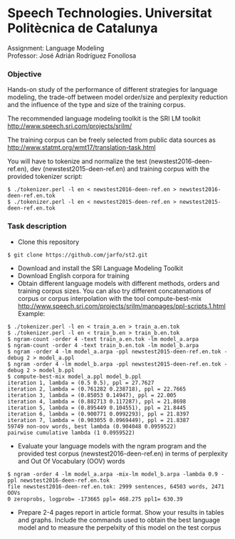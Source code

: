 # Speech Technologies. Universitat Politècnica de Catalunya

Assignment: Language Modeling  
Professor: José Adrián Rodríguez Fonollosa

### Objective
Hands-on study of the performance of different strategies for language modeling, the trade-off between model order/size and perplexity reduction and the influence of the type and size of the training corpus.

The recommended language modeling toolkit is the SRI LM toolkit
http://www.speech.sri.com/projects/srilm/

The training corpus can be freely selected from public data sources as http://www.statmt.org/wmt17/translation-task.html

You will have to tokenize and normalize the test (newstest2016-deen-ref.en), dev (newstest2015-deen-ref.en) and training corpus with the provided tokenizer script:
```
$ ./tokenizer.perl -l en < newstest2016-deen-ref.en > newstest2016-deen-ref.en.tok
$ ./tokenizer.perl -l en < newstest2015-deen-ref.en > newstest2015-deen-ref.en.tok
```
### Task description

- Clone this repository
```
$ git clone https://github.com/jarfo/st2.git
```
- Download and install the SRI Language Modeling Toolkit
- Download English corpora for training
- Obtain different language models with different methods, orders and training corpus sizes. You can also try different concatenations of corpus or corpus interpolation with the tool compute-best-mix http://www.speech.sri.com/projects/srilm/manpages/ppl-scripts.1.html  
Example:
```
$ ./tokenizer.perl -l en < train_a.en > train_a.en.tok
$ ./tokenizer.perl -l en < train_b.en > train_b.en.tok
$ ngram-count -order 4 -text train_a.en.tok -lm model_a.arpa
$ ngram-count -order 4 -text train_b.en.tok -lm model_b.arpa
$ ngram -order 4 -lm model_a.arpa -ppl newstest2015-deen-ref.en.tok -debug 2 > model_a.ppl
$ ngram -order 4 -lm model_b.arpa -ppl newstest2015-deen-ref.en.tok -debug 2 > model_b.ppl
$ compute-best-mix model_a.ppl model_b.ppl
iteration 1, lambda = (0.5 0.5), ppl = 27.7627
iteration 2, lambda = (0.761282 0.238718), ppl = 22.7665
iteration 3, lambda = (0.85053 0.14947), ppl = 22.005
iteration 4, lambda = (0.882713 0.117287), ppl = 21.8698
iteration 5, lambda = (0.895449 0.104551), ppl = 21.8445
iteration 6, lambda = (0.900771 0.0992293), ppl = 21.8397
iteration 7, lambda = (0.903055 0.0969449), ppl = 21.8387
59749 non-oov words, best lambda (0.904048 0.0959522)
pairwise cumulative lambda (1 0.0959522)
```
- Evaluate your language models with the ngram program and the provided test corpus (newstest2016-deen-ref.en) in terms of perplexity and Out Of Vocabulary (OOV) words
```
$ ngram -order 4 -lm model_a.arpa -mix-lm model_b.arpa -lambda 0.9 -ppl newstest2016-deen-ref.en.tok
file newstest2016-deen-ref.en.tok: 2999 sentences, 64503 words, 2471 OOVs
0 zeroprobs, logprob= -173665 ppl= 468.275 ppl1= 630.39
```
- Prepare 2-4 pages report in article format. Show your results in tables and graphs. Include the commands used to obtain the best language model and to measure the perpelxity of this model on the test corpus
